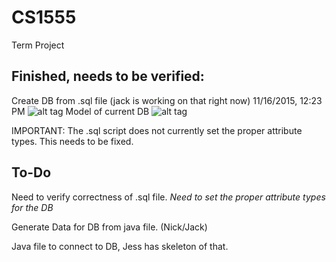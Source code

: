 # CS1555
Term Project

Finished, needs to be verified:
-------------------------------
Create DB from .sql file (jack is working on that right now) 11/16/2015, 12:23 PM
![alt tag](https://raw.githubusercontent.com/Jnapp18/CS1555/master/ConstraintMappings.jpg?token=AGhooU_B03EGSBQPMFZJhVmUjMDeTS0Eks5WU0vGwA%3D%3D)
Model of current DB
![alt tag](https://raw.githubusercontent.com/Jnapp18/CS1555/master/DatabaseModel.JPG?token=AGhooTSjfUBX7WhtYHmujauWuH02RYE3ks5WU10twA%3D%3D)

IMPORTANT:
The .sql script does not currently set the proper attribute types. This needs to be fixed.

To-Do
-------
Need to verify correctness of .sql file.
*Need to set the proper attribute types for the DB*

Generate Data for DB from java file. (Nick/Jack)

Java file to connect to DB, Jess has skeleton of that.
